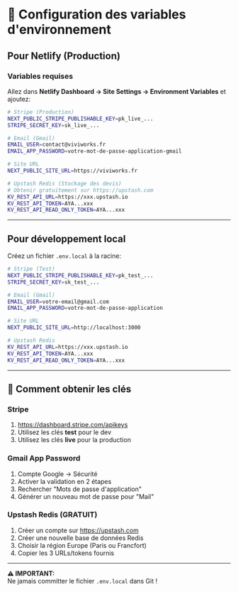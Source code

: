 # 🔐 Configuration des variables d'environnement

## Pour Netlify (Production)

### Variables requises

Allez dans **Netlify Dashboard → Site Settings → Environment Variables** et ajoutez:

```bash
# Stripe (Production)
NEXT_PUBLIC_STRIPE_PUBLISHABLE_KEY=pk_live_...
STRIPE_SECRET_KEY=sk_live_...

# Email (Gmail)
EMAIL_USER=contact@viviworks.fr
EMAIL_APP_PASSWORD=votre-mot-de-passe-application-gmail

# Site URL
NEXT_PUBLIC_SITE_URL=https://viviworks.fr

# Upstash Redis (Stockage des devis)
# Obtenir gratuitement sur https://upstash.com
KV_REST_API_URL=https://xxx.upstash.io
KV_REST_API_TOKEN=AYA...xxx
KV_REST_API_READ_ONLY_TOKEN=AYA...xxx
```

---

## Pour développement local

Créez un fichier `.env.local` à la racine:

```bash
# Stripe (Test)
NEXT_PUBLIC_STRIPE_PUBLISHABLE_KEY=pk_test_...
STRIPE_SECRET_KEY=sk_test_...

# Email (Gmail)
EMAIL_USER=votre-email@gmail.com
EMAIL_APP_PASSWORD=votre-mot-de-passe-application

# Site URL
NEXT_PUBLIC_SITE_URL=http://localhost:3000

# Upstash Redis
KV_REST_API_URL=https://xxx.upstash.io
KV_REST_API_TOKEN=AYA...xxx
KV_REST_API_READ_ONLY_TOKEN=AYA...xxx
```

---

## 📝 Comment obtenir les clés

### Stripe
1. https://dashboard.stripe.com/apikeys
2. Utilisez les clés **test** pour le dev
3. Utilisez les clés **live** pour la production

### Gmail App Password
1. Compte Google → Sécurité
2. Activer la validation en 2 étapes
3. Rechercher "Mots de passe d'application"
4. Générer un nouveau mot de passe pour "Mail"

### Upstash Redis (GRATUIT)
1. Créer un compte sur https://upstash.com
2. Créer une nouvelle base de données Redis
3. Choisir la région Europe (Paris ou Francfort)
4. Copier les 3 URLs/tokens fournis

---

**⚠️ IMPORTANT:**  
Ne jamais committer le fichier `.env.local` dans Git !

